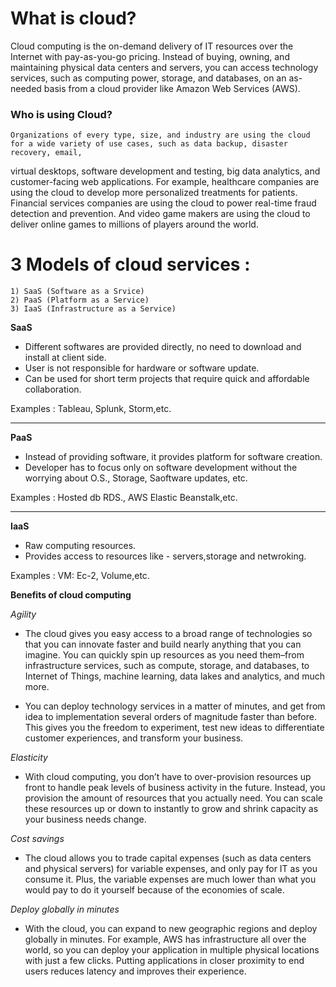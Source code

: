 # What is cloud?


Cloud computing is the on-demand delivery of IT resources over the Internet with pay-as-you-go pricing. Instead of buying, owning, and 
maintaining physical data centers and servers, you can access technology services, such as computing power, storage, and databases, on an as-needed basis 
from a cloud provider like Amazon Web Services (AWS).

### Who is using Cloud?

	Organizations of every type, size, and industry are using the cloud for a wide variety of use cases, such as data backup, disaster recovery, email, 
virtual desktops, software development and testing, big data analytics, and customer-facing web applications. For example, healthcare companies are using the cloud 
to develop more personalized treatments for patients. Financial services companies are using the cloud to power real-time fraud detection and prevention. 
And video game makers are using the cloud to deliver online games to millions of players around the world.



# 3 Models of cloud services : 		
	1) SaaS	(Software as a Srvice)
	2) PaaS	(Platform as a Service)
	3) IaaS (Infrastructure as a Service)


**SaaS**
	
- Different softwares are provided directly, no need to download and install at client side.
- User is not responsible for hardware or software update.
- Can be used for short term projects that require quick and affordable collaboration. 

Examples : 
	Tableau, 
	Splunk,
	Storm,etc.

---

**PaaS**

- Instead of providing software, it provides platform for software creation.
- Developer has to focus only on software development without the worrying about O.S., Storage, Saoftware updates, etc.

Examples :
	Hosted db RDS.,
	AWS Elastic Beanstalk,etc.

---


**IaaS**

- Raw computing resources.
- Provides access to resources like - servers,storage and netwroking.

Examples :
	VM: Ec-2,
	Volume,etc.





**Benefits of cloud computing**

*Agility*
- The cloud gives you easy access to a broad range of technologies so that you can innovate faster and build nearly anything that you can imagine. 
You can quickly spin up resources as you need them–from infrastructure services, such as compute, storage, and databases, to Internet of Things,
machine learning, data lakes and analytics, and much more.

- You can deploy technology services in a matter of minutes, and get from idea to implementation several orders of magnitude faster than before. 
This gives you the freedom to experiment, test new ideas to differentiate customer experiences, and transform your business.

*Elasticity*
- With cloud computing, you don’t have to over-provision resources up front to handle peak levels of business activity in the future. Instead, you provision 
the amount of resources that you actually need. You can scale these resources up or down to instantly to grow and shrink capacity as your business needs change.

*Cost savings*
- The cloud allows you to trade capital expenses (such as data centers and physical servers) for variable expenses, and only pay for IT as you consume it. Plus, 
the variable expenses are much lower than what you would pay to do it yourself because of the economies of scale. 

*Deploy globally in minutes*
- With the cloud, you can expand to new geographic regions and deploy globally in minutes. For example, AWS has infrastructure all over the world, so you can deploy
 your application in multiple physical locations with just a few clicks. Putting applications in closer proximity to end users reduces latency and improves their 
experience. 
